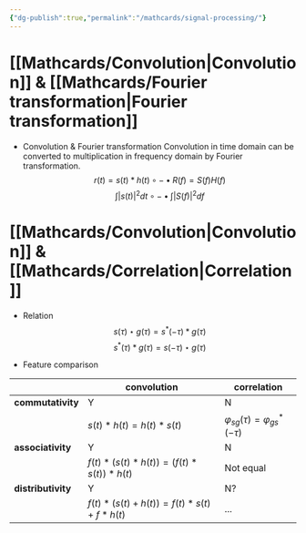 ```yaml
---
{"dg-publish":true,"permalink":"/mathcards/signal-processing/"}
---
```



# [[Mathcards/Convolution\|Convolution]] & [[Mathcards/Fourier transformation\|Fourier transformation]]

-  Convolution & Fourier transformation
Convolution in time domain can be converted to multiplication in frequency domain by Fourier transformation. 
$$r(t) = s(t)*h(t) \circ - \bullet R(f) = S(f)H(f)$$
$$\int |s(t)| ^ 2 dt  \circ - \bullet \int |S(f)|^2 df$$


# [[Mathcards/Convolution\|Convolution]] & [[Mathcards/Correlation\|Correlation]]
-  Relation
$$s(\tau) \star g(\tau) = s^*(-\tau) \ast g(\tau)$$
$$s^*(\tau) \ast g(\tau) = s(-\tau) \star g(\tau)$$

- Feature comparison

| | convolution | correlation |
| --- | --- | --- |
| **commutativity** | Y | N |
| | $s(t) \ast h(t) = h(t) \ast s(t)$ | $\varphi_{sg}(\tau) = \varphi_{gs}^*(-\tau)$ |
|**associativity**| Y | N |
| | $f(t) \ast (s(t) \ast h(t)) = (f(t) \ast s(t))\ast h(t)$| Not equal |
|**distributivity**| Y | N? |
| | $f(t) \ast (s(t) + h(t)) = f(t) \ast s(t) + f \ast h(t)$| ... |